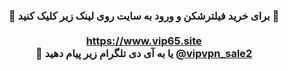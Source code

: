 <center> <h3> <b> 
🔴 برای خرید فیلترشکن و ورود به سایت روی لینک زیر کلیک کنید 🚀
  <br>  <br>
<a href="https://vip65.site">https://www.vip65.site</a>


  <br>  
  🔴 یا به آی دی تلگرام زیر پیام دهید
<a href="https://t.me/vipvpn_sale2">@vipvpn_sale2</a>


  
</b>  </h3> </center>

